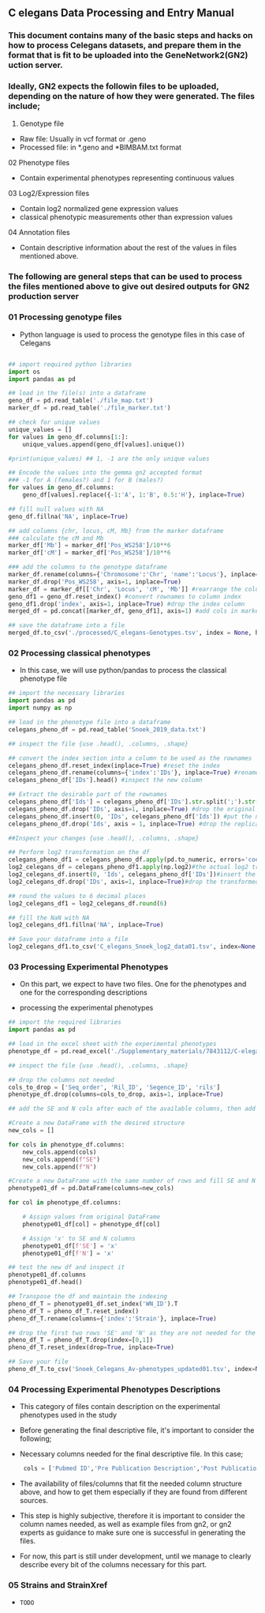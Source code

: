 ## C elegans Data Processing and Entry Manual 

### This document contains many of the basic steps and hacks on how to process Celegans datasets, and prepare them in the format that is fit to be uploaded into the GeneNetwork2(GN2) uction server. 

### Ideally, GN2 expects the followin files to be uploaded, depending on the nature of how they were generated. The files include; 

01. Genotype file 
  - Raw file: Usually in vcf format or .geno 
  - Processed file: in *.geno and *BIMBAM.txt format 

02 Phenotype files 
  - Contain experimental phenotypes representing continuous values 

03 Log2/Expression files 
  - Contain log2 normalized gene expression values 
  - classical phenotypic measurements other than expression values 

04 Annotation files 
  - Contain descriptive information about the rest of the values in files mentioned above. 

### The following are general steps that can be used to process the files mentioned above to give out desired outputs for GN2 production server 

### 01 Processing genotype files 
- Python language is used to process the genotype files in this case of Celegans 

```python 

## import required python libraries 
import os 
import pandas as pd 

## load in the file(s) into a dataframe 
geno_df = pd.read_table('./file_map.txt')
marker_df = pd.read_table('./file_marker.txt')

## check for unique values 
unique_values = []
for values in geno_df.columns[1:]:
    unique_values.append(geno_df[values].unique())

#print(unique_values) ## 1, -1 are the only unique values 

## Encode the values into the gemma gn2 accepted format 
### -1 for A (females?) and 1 for B (males?)
for values in geno_df.columns:
    geno_df[values].replace({-1:'A', 1:'B', 0.5:'H'}, inplace=True)

## fill null values with NA 
geno_df.fillna('NA', inplace=True)

## add columns {chr, locus, cM, Mb} from the marker dataframe 
### calculate the cM and Mb 
marker_df['Mb'] = marker_df['Pos_WS258']/10**6
marker_df['cM'] = marker_df['Pos_WS258']/10**6 

### add the columns to the genotype dataframe 
marker_df.rename(columns={'Chromosome':'Chr', 'name':'Locus'}, inplace=True) 
marker_df.drop('Pos_WS258', axis=1, inplace=True)
marker_df = marker_df[['Chr', 'Locus', 'cM', 'Mb']] #rearrange the columns 
geno_df1 = geno_df.reset_index() #convert rownames to column index
geno_df1.drop('index', axis=1, inplace=True) #drop the index column
merged_df = pd.concat([marker_df, geno_df1], axis=1) #add cols in marker df into genotype df 

## save the dataframe into a file 
merged_df.to_csv('./processed/C_elegans-Genotypes.tsv', index = None, header = True, sep='\t')

```

### 02 Processing classical phenotypes 

- In this case, we will use python/pandas to process the classical phenotype file 

```python 
## import the necessary libraries 
import pandas as pd 
import numpy as np 

## load in the phenotype file into a dataframe 
celegans_pheno_df = pd.read_table('Snoek_2019_data.txt')

## inspect the file {use .head(), .columns, .shape}

## convert the index section into a column to be used as the rownames 
celegans_pheno_df.reset_index(inplace=True) #reset the index 
celegans_pheno_df.rename(columns={'index':'IDs'}, inplace=True) #rename the index header name 
celegans_pheno_df['IDs'].head() #inspect the new column 

## Extract the desirable part of the rownames 
celegans_pheno_df['Ids'] = celegans_pheno_df['IDs'].str.split(';').str[1] #take the desirable part of the col values, create a new col 
celegans_pheno_df.drop('IDs', axis=1, inplace=True) #drop the original rownames
celegans_pheno_df.insert(0, 'IDs', celegans_pheno_df['Ids']) #put the new col as the first col/rownames
celegans_pheno_df.drop('Ids', axis = 1, inplace=True) #drop the replica of the rownames at the end of the df

##Inspect your changes {use .head(), .columns, .shape}

## Perform log2 transformation on the df 
celegans_pheno_df1 = celegans_pheno_df.apply(pd.to_numeric, errors='coerce')#this helps prevent errors due to non numeric values vs log2 
log2_celegans_df = celegans_pheno_df1.apply(np.log2)#the actual log2 transformation 
log2_celegans_df.insert(0, 'Ids', celegans_pheno_df['IDs'])#insert the original IDs column to replace the transformed one (which has NaN)
log2_celegans_df.drop('IDs', axis=1, inplace=True)#drop the transformed IDs column 

## round the values to 6 decimal places 
log2_celegans_df1 = log2_celegans_df.round(6)

## fill the NaN with NA 
log2_celegans_df1.fillna('NA', inplace=True)

## Save your dataframe into a file 
log2_celegans_df1.to_csv('C_elegans_Snoek_log2_data01.tsv', index=None, header=True, sep='\t', float_format='%.6f')

```
### 03 Processing Experimental Phenotypes 
- On this part, we expect to have two files. One for the phenotypes and one for the corresponding descriptions

- processing the experimental phenotypes 

```python 
## import the required libraries 
import pandas as pd 

## load in the excel sheet with the experimental phenotypes 
phenotype_df = pd.read_excel('./Supplementary_materials/7843112/C-elegans_sup.xlsx', sheet_name='SupTab5')

## inspect the file {use .head(), .columns, .shape}

## drop the columns not needed 
cols_to_drop = ['Seq_order', 'Ril_ID', 'Seqence_ID', 'rils']
phenotype_df.drop(columns=cols_to_drop, axis=1, inplace=True)

## add the SE and N cols after each of the available columns, then add string x as the values for both added cols 

#Create a new DataFrame with the desired structure
new_cols = [] 

for cols in phenotype_df.columns: 
    new_cols.append(cols)
    new_cols.append(f"SE")
    new_cols.append(f"N") 

#Create a new DataFrame with the same number of rows and fill SE and N with 'x'
phenotype01_df = pd.DataFrame(columns=new_cols)

for col in phenotype_df.columns:

    # Assign values from original DataFrame
    phenotype01_df[col] = phenotype_df[col]

    # Assign 'x' to SE and N columns
    phenotype01_df[f'SE'] = 'x'
    phenotype01_df[f'N'] = 'x'

## test the new df and inspect it 
phenotype01_df.columns
phenotype01_df.head() 

## Transpose the df and maintain the indexing 
pheno_df_T = phenotype01_df.set_index('WN_ID').T 
pheno_df_T = pheno_df_T.reset_index()
pheno_df_T.rename(columns={'index':'Strain'}, inplace=True)

## drop the first two rows 'SE' and 'N' as they are not needed for the col headers
pheno_df_T = pheno_df_T.drop(index=[0,1])
pheno_df_T.reset_index(drop=True, inplace=True)

## Save your file 
pheno_df_T.to_csv('Snoek_Celegans_Av-phenotypes_updated01.tsv', index=None, header=True, sep='\t')

```

### 04 Processing Experimental Phenotypes Descriptions 
- This category of files contain description on the experimental phenotypes used in the study 
- Before generating the final descriptive file, it's important to consider the following; 
 - Necessary columns needed for the final descriptive file. In this case; 

   ```python 
    cols = ['Pubmed ID','Pre Publication Description','Post Publication Description','Original Description','Pre Publication Abbreviation','Post Publication Abbreviation','Lab Code','Submitter','Owner','Authorized Users','Authors','Title','Abstract','Journal','Volume','Pages','Month','Year','Units']

   ```
  - The availability of files/columns that fit the needed column structure above, and how to get them especially if they are found from different sources. 
  - This step is highly subjective, therefore it is important to consider the column names needed, as well as example files from gn2, or gn2 experts as guidance to make sure one is successful in generating the files. 
  - For now, this part is still under development, until we manage to clearly describe every bit of the columns necessary for this part.  

### 05 Strains and StrainXref 
- `TODO` 










